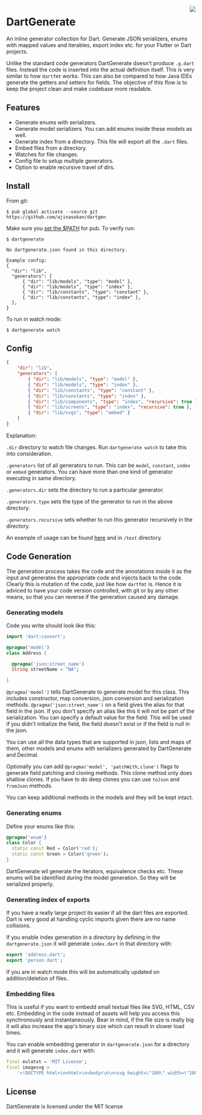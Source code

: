 <a href="https://zerodha.tech"><img src="https://zerodha.tech/static/images/github-badge.svg" align="right" /></a>

# DartGenerate

An inline generator collection for Dart. Generate JSON serializers, enums with mapped values and iterables, export index etc. for your Flutter or Dart projects.

Unlike the standard code generators DartGenerate doesn't produce `.g.dart` files. Instead the code is inserted into the actual definition itself. This is very similar to how `dartfmt` works. This can also be compared to how Java IDEs generate the getters and setters for fields. The objective of this flow is to keep the project clean and make codebase more readable.

## Features

- Generate enums with serializers.
- Generate model serializers. You can add enums inside these models as well.
- Generate index from a directory. This file will export all the `.dart` files.
- Embed files from a directory.
- Watches for file changes.
- Config file to setup multiple generators.
- Option to enable recursive travel of dirs.

## Install

From git:

```shell
$ pub global activate --source git https://github.com/ajinasokan/dartgen
```

Make sure you [set the $PATH](https://dart.dev/tools/pub/cmd/pub-global#running-a-script-from-your-path) for pub. To verify run:

```shell
$ dartgenerate

No dartgenerate.json found in this directory.

Example config:
{
  "dir": "lib",
  "generators": [
      { "dir": "lib/models", "type": "model" },
      { "dir": "lib/models", "type": "index" },
      { "dir": "lib/constants", "type": "constant" },
      { "dir": "lib/constants", "type": "index" },
  ],
}
```

To run in watch mode:

```shell
$ dartgenerate watch
```

## Config

```json
{
    "dir": "lib",
    "generators": [
        { "dir": "lib/models", "type": "model" },
        { "dir": "lib/models", "type": "index" },
        { "dir": "lib/constants", "type": "constant" },
        { "dir": "lib/constants", "type": "index" },
        { "dir": "lib/components", "type": "index", "recursive": true },
        { "dir": "lib/screens", "type": "index", "recursive": true },
        { "dir": "lib/svgs", "type": "embed" }
    ]
}
```

Explanation:

`.dir` directory to watch file changes. Run `dartgenerate watch` to take this into consideration.

`.generators` list of all generators to run. This can be `model`, `constant`, `index` or `embed` generators. You can have more than one kind of generator executing in same directory.

`.generators.dir` sets the directory to run a particular generator.

`.generators.type` sets the type of the generator to run in the above directory.

`.generators.recursive` sets whether to run this generator recursively in the directory.

An example of usage can be found [here](EXAMPLE.md) and in `/test` directory.

## Code Generation

The generation process takes the code and the annotations inside it as the input and generates the appropriate code and injects back to the code. Clearly this is mutation of the code, just like how `dartfmt` is. Hence it is adviced to have your code version controlled, with git or by any other means, so that you can reverse if the generation caused any damage.

### Generating models

Code you write should look like this:

```dart
import 'dart:convert';

@pragma('model')
class Address {

  @pragma('json:street_name')
  String streetName = "NA";

}
```

`@pragma('model')` tells DartGenerate to generate model for this class. This includes constructor, map conversion, json conversion and serialization methods. `@pragma('json:street_name')` on a field gives the alias for that field in the json. If you don't specify an alias like this it will not be part of the serialization. You can specify a default value for the field. This will be used if you didn't initialize the field, the field doesn't exist or if the field is null in the json.

You can use all the data types that are supported in json, lists and maps of them, other models and enums with serializers generated by DartGenerate and Decimal.

Optionally you can add `@pragma('model', 'patchWith,clone')` flags to generate field patching and cloning methods. This clone method only does shallow clones. If you have to do deep clones you can use `toJson` and `fromJson` methods.

You can keep additional methods in the models and they will be kept intact.

### Generating enums

Define your enums like this:

```dart
@pragma('enum')
class Color {
  static const Red = Color('red');
  static const Green = Color('green');
}
```

DartGenerate wil generate the iterators, equivalence checks etc. These enums will be identified during the model generation. So they will be serialized properly.

### Generating index of exports

If you have a really large project its easier if all the dart files are exported. Dart is very good at handling cyclic imports given there are no name collisions.

If you enable index generation in a directory by defining in the `dartgenerate.json` it will generate `index.dart` in that directory with:

```dart
export 'address.dart';
export 'person.dart';
```

If you are in watch mode this will be automatically updated on addition/deletion of files.

### Embedding files

This is useful if you want to embedd small textual files like SVG, HTML, CSV etc. Embedding in the code instead of assets will help you access this synchronously and instantaneously. Bear in mind, if the file size is really big it will also increase the app's binary size which can result in slower load times.

You can enable embedding generator in `dartgenerate.json` for a directory and it will generate `index.dart` with:

```dart
final eulatxt = 'MIT License';
final imagesvg =
    '<!DOCTYPE html>\n<html>\n<body>\n\n<svg height=\"100\" width=\"100\">\n  <circle cx=\"50\" cy=\"50\" r=\"40\" stroke=\"black\" stroke-width=\"3\" fill=\"red\" />\n  Sorry, your browser does not support inline SVG.  \n</svg> \n \n</body>\n</html>\n';
```

## License

DartGenerate is licensed under the MIT license